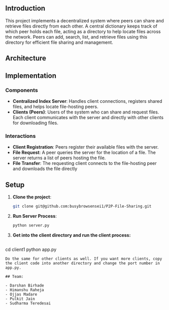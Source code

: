 ## Introduction

This project implements a decentralized system where peers can share and retrieve files directly from each other. A central dictionary keeps track of which peer holds each file, acting as a directory to help locate files across the network. Peers can add, search, list, and retrieve files using this directory for efficient file sharing and management.

## Architecture

## Implementation
### Components
- **Centralized Index Server**: Handles client connections, registers shared files, and helps locate file-hosting peers. 
- **Clients (Peers)**: Users of the system who can share and request files. Each client communicates with the server and directly with other clients for downloading files. 

### Interactions
- **Client Registration**: Peers register their available files with the server. 
- **File Request**: A peer queries the server for the location of a file. The server returns a list of peers hosting  the file. 
- **File Transfer**: The requesting client connects to the file-hosting peer and downloads the file directly

## Setup

1. **Clone the project**:
   ```bash
   git clone git@github.com:busybrowsensei1/P2P-File-Sharing.git

2. **Run Server Process**:
   ```bash
   python server.py

3. **Get into the client directory and run the client process:**
   ```bash
  cd client1
  python app.py
   ```
Do the same for other clients as well. If you want more clients, copy the client code into another directory and change the port number in app.py.

## Team:

- Darshan Birhade
- Himanshu Raheja
- Ojjas Madare
- Pulkit Jain
- Sudharma Teredesai
